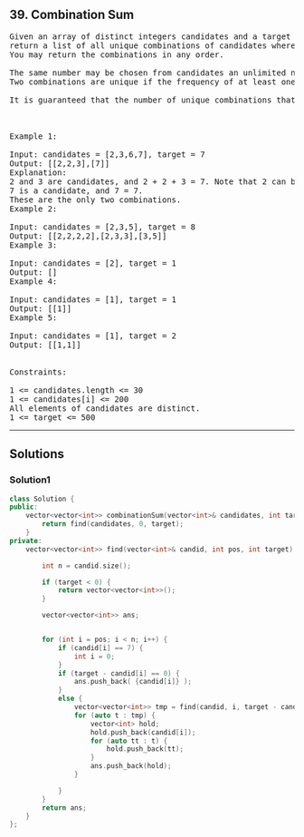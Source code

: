 ## 39. Combination Sum
<pre>
Given an array of distinct integers candidates and a target integer target, 
return a list of all unique combinations of candidates where the chosen numbers sum to target. 
You may return the combinations in any order.

The same number may be chosen from candidates an unlimited number of times. 
Two combinations are unique if the frequency of at least one of the chosen numbers is different.

It is guaranteed that the number of unique combinations that sum up to target is less than 150 combinations for the given input.

 

Example 1:

Input: candidates = [2,3,6,7], target = 7
Output: [[2,2,3],[7]]
Explanation:
2 and 3 are candidates, and 2 + 2 + 3 = 7. Note that 2 can be used multiple times.
7 is a candidate, and 7 = 7.
These are the only two combinations.
Example 2:

Input: candidates = [2,3,5], target = 8
Output: [[2,2,2,2],[2,3,3],[3,5]]
Example 3:

Input: candidates = [2], target = 1
Output: []
Example 4:

Input: candidates = [1], target = 1
Output: [[1]]
Example 5:

Input: candidates = [1], target = 2
Output: [[1,1]]
 

Constraints:

1 <= candidates.length <= 30
1 <= candidates[i] <= 200
All elements of candidates are distinct.
1 <= target <= 500
</pre>

----------------------------------------------------------

## Solutions

### Solution1
```c++
class Solution {
public:
    vector<vector<int>> combinationSum(vector<int>& candidates, int target) {
        return find(candidates, 0, target);
    }
private:
    vector<vector<int>> find(vector<int>& candid, int pos, int target) {

        int n = candid.size();

        if (target < 0) {
            return vector<vector<int>>();
        }

        vector<vector<int>> ans;


        for (int i = pos; i < n; i++) {
            if (candid[i] == 7) {
                int i = 0;
            }
            if (target - candid[i] == 0) {
                ans.push_back( {candid[i]} );
            }
            else {
                vector<vector<int>> tmp = find(candid, i, target - candid[i]);
                for (auto t : tmp) {
                    vector<int> hold;
                    hold.push_back(candid[i]);
                    for (auto tt : t) {
                        hold.push_back(tt);
                    }
                    ans.push_back(hold);
                }

            }
        }
        return ans;
    }
};

```
